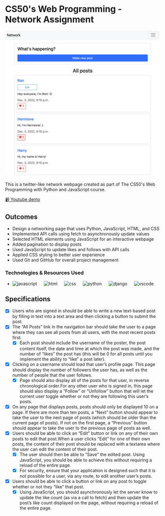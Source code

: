 # CS50's Web Programming - Network Assignment

![Image](./img/screenshot.png)

This is a twitter-like network webpage created as part of The CS50's Web Programming with Python and JavaScript course.  

[📹 Youtube demo](https://youtu.be/0Db02DjC_XM)

## Outcomes
- Design a networking page that uses Python, JavaScript, HTML, and CSS
- Implemented API calls using fetch to asynchronously update values
- Selected HTML elements using JavaScript for an interactive webpage
- Added pagination to display posts
- Used JavaScript to update likes and follows with API calls
- Applied CSS styling to better user experience
- Used Git and GitHub for overall project management

### Technologies & Resources Used
- <img src="https://cdn.jsdelivr.net/gh/devicons/devicon/icons/javascript/javascript-original.svg" alt="javascript" width="30" height="30"/> &emsp; <img src="https://cdn.jsdelivr.net/gh/devicons/devicon/icons/html5/html5-original.svg" alt="html" width="30" height="30"/> &emsp; <img src="https://cdn.jsdelivr.net/gh/devicons/devicon/icons/css3/css3-original.svg" alt="css" width="30" height="30"/> &emsp; <img src="https://cdn.jsdelivr.net/gh/devicons/devicon/icons/python/python-original.svg" alt = "python" width="30" height="30"/> &emsp; <img src="https://cdn.jsdelivr.net/gh/devicons/devicon/icons/django/django-plain.svg" alt="django" width="30" height="30"/> &emsp; <img src="https://cdn.jsdelivr.net/gh/devicons/devicon/icons/vscode/vscode-original.svg" alt="vscode" width="30" height="30"/> 

## Specifications 
- [x] Users who are signed in should be able to write a new text-based post by filling in text into a text area and then clicking a button to submit the post.
- [x] The “All Posts” link in the navigation bar should take the user to a page where they can see all posts from all users, with the most recent posts first.
    - [x] Each post should include the username of the poster, the post content itself, the date and time at which the post was made, and the number of “likes” the post has (this will be 0 for all posts until you implement the ability to “like” a post later).
- [x] Clicking on a username should load that user’s profile page. This page should display the number of followers the user has, as well as the number of people that the user follows.
    - [x] Page should also display all of the posts for that user, in reverse chronological order.For any other user who is signed in, this page should also display a “Follow” or “Unfollow” button that will let the current user toggle whether or not they are following this user’s posts. 
- [x] On any page that displays posts, posts should only be displayed 10 on a page. If there are more than ten posts, a “Next” button should appear to take the user to the next page of posts (which should be older than the current page of posts). If not on the first page, a “Previous” button should appear to take the user to the previous page of posts as well.
- [x] Users should be able to click an “Edit” button or link on any of their own posts to edit that post.When a user clicks “Edit” for one of their own posts, the content of their post should be replaced with a textarea where the user can edit the content of their post.
    - [x] The user should then be able to “Save” the edited post. Using JavaScript, you should be able to achieve this without requiring a reload of the entire page.
    - [x] For security, ensure that your application is designed such that it is not possible for a user, via any route, to edit another user’s posts.
- [x] Users should be able to click a button or link on any post to toggle whether or not they “like” that post.
    - [x] Using JavaScript, you should asynchronously let the server know to update the like count (as via a call to fetch) and then update the post’s like count displayed on the page, without requiring a reload of the entire page.